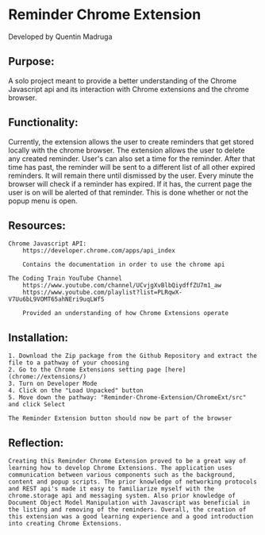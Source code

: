 # Reminder Chrome Extension
Developed by Quentin Madruga

## Purpose:
A solo project meant to provide a better understanding of the Chrome Javascript api and its interaction with Chrome extensions and the chrome browser.

## Functionality:
Currently, the extension allows the user to create reminders that get stored locally with the chrome browser. The extension allows the user to delete any created reminder. User's can also set a time for the reminder. After that time has past, the reminder will be sent to a different list of all other expired reminders. It will remain there until dismissed by the user. Every minute the browser will check if a reminder has expired. If it has, the current page the user is on will be alerted of that reminder. This is done whether or not the popup menu is open.

## Resources:
	Chrome Javascript API:
		https://developer.chrome.com/apps/api_index

		Contains the documentation in order to use the chrome api

	The Coding Train YouTube Channel
		https://www.youtube.com/channel/UCvjgXvBlbQiydffZU7m1_aw
		https://www.youtube.com/playlist?list=PLRqwX-V7Uu6bL9VOMT65ahNEri9uqLWfS

		Provided an understanding of how Chrome Extensions operate

## Installation:
	1. Download the Zip package from the Github Repository and extract the file to a pathway of your choosing
	2. Go to the Chrome Extensions setting page [here](chrome://extensions/)
	3. Turn on Developer Mode
	4. Click on the "Load Unpacked" button
	5. Move down the pathway: "Reminder-Chrome-Extension/ChromeExt/src" and click Select

	The Reminder Extension button should now be part of the browser

## Reflection:
	Creating this Reminder Chrome Extension proved to be a great way of learning how to develop Chrome Extensions. The application uses communication between various components such as the background, content and popup scripts. The prior knowledge of networking protocols and REST api's made it easy to familiarize myself with the chrome.storage api and messaging system. Also prior knowledge of Document Object Model Manipulation with Javascript was beneficial in the listing and removing of the reminders. Overall, the creation of this extension was a good learning experience and a good introduction into creating Chrome Extensions.
